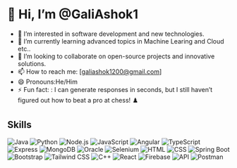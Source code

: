 # 👋 Hi, I’m @GaliAshok1

- 👀 I’m interested in software development and new technologies.
- 🌱 I’m currently learning advanced topics in Machine Learing and Cloud etc..
- 💞️ I’m looking to collaborate on open-source projects and innovative solutions.
- 📫 How to reach me: [galiashok1200@gmail.com]
- 😄 Pronouns:He/Him
- ⚡ Fun fact: : I can generate responses in seconds, but I still haven’t figured out how to beat a pro at chess! ♟️








## Skills

![Java](https://img.shields.io/badge/-Java-007396?style=flat&logo=java&logoColor=white)
![Python](https://img.shields.io/badge/-Python-3776AB?style=flat&logo=python&logoColor=white)
![Node.js](https://img.shields.io/badge/-Node.js-8CC84B?style=flat&logo=node.js&logoColor=white)
![JavaScript](https://img.shields.io/badge/-JavaScript-F7DF1E?style=flat&logo=javascript&logoColor=black)
![Angular](https://img.shields.io/badge/-Angular-E23237?style=flat&logo=angular&logoColor=white)
![TypeScript](https://img.shields.io/badge/-TypeScript-3178C6?style=flat&logo=typescript&logoColor=white)
![Express](https://img.shields.io/badge/-Express-000000?style=flat&logo=express&logoColor=white)
![MongoDB](https://img.shields.io/badge/-MongoDB-47A248?style=flat&logo=mongodb&logoColor=white)
![Oracle](https://img.shields.io/badge/-Oracle-F80000?style=flat&logo=oracle&logoColor=white)
![Selenium](https://img.shields.io/badge/-Selenium-43B02A?style=flat&logo=selenium&logoColor=white)
![HTML](https://img.shields.io/badge/-HTML-E34F26?style=flat&logo=html5&logoColor=white)
![CSS](https://img.shields.io/badge/-CSS-1572B6?style=flat&logo=css3&logoColor=white)
![Spring Boot](https://img.shields.io/badge/-Spring%20Boot-6DB33F?style=flat&logo=springboot&logoColor=white)
![Bootstrap](https://img.shields.io/badge/-Bootstrap-7952B3?style=flat&logo=bootstrap&logoColor=white)
![Tailwind CSS](https://img.shields.io/badge/-Tailwind%20CSS-38B2AC?style=flat&logo=tailwindcss&logoColor=white)
![C++](https://img.shields.io/badge/-C++-00599C?style=flat&logo=c%2b%2b&logoColor=white)
![React](https://img.shields.io/badge/-React-61DAFB?style=flat&logo=react&logoColor=black)
![Firebase](https://img.shields.io/badge/-Firebase-FFCA28?style=flat&logo=firebase&logoColor=black)
![API](https://img.shields.io/badge/-API-0A73E2?style=flat&logo=api&logoColor=white)
![Postman](https://img.shields.io/badge/-Postman-F76935?style=flat&logo=postman&logoColor=white)



